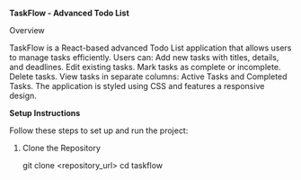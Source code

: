 **TaskFlow - Advanced Todo List**

Overview

TaskFlow is a React-based advanced Todo List application that allows users to manage tasks efficiently. Users can:
Add new tasks with titles, details, and deadlines.
Edit existing tasks.
Mark tasks as complete or incomplete.
Delete tasks.
View tasks in separate columns: Active Tasks and Completed Tasks.
The application is styled using CSS and features a responsive design.

**Setup Instructions**

Follow these steps to set up and run the project:

1. Clone the Repository
   
    git clone <repository_url>
    cd taskflow
